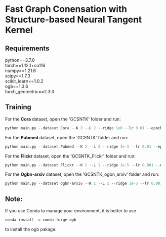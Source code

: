 # Fast Graph Conensation with Structure-based Neural Tangent Kernel


## Requirements

python==3.7.0 \
torch==1.12.1+cu116 \
numpy==1.21.6  \
scipy==1.7.3 \
scikit_learn==1.0.2 \
ogb==1.3.6 \
torch_geometric==2.3.0


## Training

For the **Cora** dataset, open the 'GCSNTK' folder and run: 
```python
python main.py --dataset Cora --K 2 --L 2 --ridge 1e0 --lr 0.01 --epochs 200 --cond_ratio 0.5
```

For the **Pubmed** dataset, open the 'GCSNTK' folder and run: 
```python
python main.py --dataset Pubmed --K 2 --L 2 --ridge 1e-3 --lr 0.01 --epochs 200 --cond_ratio 0.5
```
For the **Flickr** dataset, open the 'GCSNTK_Flickr' folder and run: 
```python
python main.py --dataset Flickr --K 1 --L 1 --ridge 1e-5 --lr 0.001 --epochs 200 --cond_size 44
```
For the **Ogbn-arxiv** dataset, open the 'GCSNTK_ogbn_arxiv' folder and run: 
```python
python main.py --dataset ogbn-arxiv --K 1 --L 1 --ridge 1e-5 --lr 0.001 --epochs 200 --cond_size 90
```

## Note:

If you use Conda to manage your environment, it is better to use 
```python
conda install -c conda-forge ogb
```
to install the ogb pakage.



